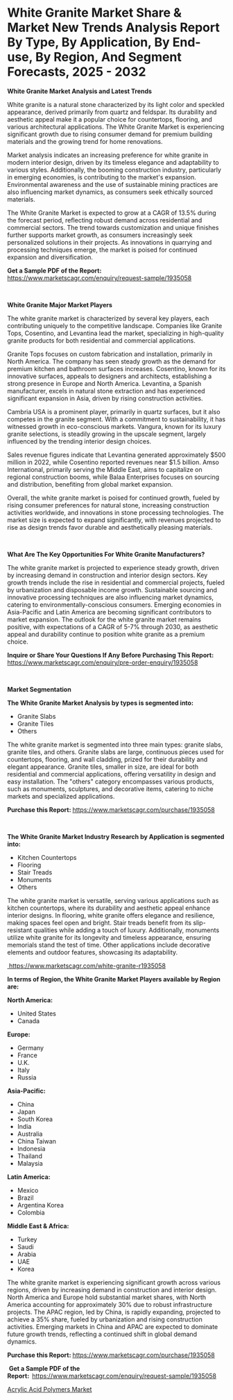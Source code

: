<p><h1>White Granite Market Share & Market New Trends Analysis Report By Type, By Application, By End-use, By Region, And Segment Forecasts, 2025 - 2032</h1></p><p><strong>White Granite Market Analysis and Latest Trends</strong></p>
<p><p>White granite is a natural stone characterized by its light color and speckled appearance, derived primarily from quartz and feldspar. Its durability and aesthetic appeal make it a popular choice for countertops, flooring, and various architectural applications. The White Granite Market is experiencing significant growth due to rising consumer demand for premium building materials and the growing trend for home renovations. </p><p>Market analysis indicates an increasing preference for white granite in modern interior design, driven by its timeless elegance and adaptability to various styles. Additionally, the booming construction industry, particularly in emerging economies, is contributing to the market's expansion. Environmental awareness and the use of sustainable mining practices are also influencing market dynamics, as consumers seek ethically sourced materials. </p><p>The White Granite Market is expected to grow at a CAGR of 13.5% during the forecast period, reflecting robust demand across residential and commercial sectors. The trend towards customization and unique finishes further supports market growth, as consumers increasingly seek personalized solutions in their projects. As innovations in quarrying and processing techniques emerge, the market is poised for continued expansion and diversification.</p></p>
<p><strong>Get a Sample PDF of the Report:&nbsp;</strong> <a href="https://www.marketscagr.com/enquiry/request-sample/1935058?utm_campaign=2239&utm_medium=2&utm_source=Github&utm_content=ia&utm_term=15022025&utm_id=white-granite">https://www.marketscagr.com/enquiry/request-sample/1935058</a></p>
<p>&nbsp;</p>
<p><strong>White Granite Major Market Players</strong></p>
<p><p>The white granite market is characterized by several key players, each contributing uniquely to the competitive landscape. Companies like Granite Tops, Cosentino, and Levantina lead the market, specializing in high-quality granite products for both residential and commercial applications.</p><p>Granite Tops focuses on custom fabrication and installation, primarily in North America. The company has seen steady growth as the demand for premium kitchen and bathroom surfaces increases. Cosentino, known for its innovative surfaces, appeals to designers and architects, establishing a strong presence in Europe and North America. Levantina, a Spanish manufacturer, excels in natural stone extraction and has experienced significant expansion in Asia, driven by rising construction activities.</p><p>Cambria USA is a prominent player, primarily in quartz surfaces, but it also competes in the granite segment. With a commitment to sustainability, it has witnessed growth in eco-conscious markets. Vangura, known for its luxury granite selections, is steadily growing in the upscale segment, largely influenced by the trending interior design choices. </p><p>Sales revenue figures indicate that Levantina generated approximately $500 million in 2022, while Cosentino reported revenues near $1.5 billion. Amso International, primarily serving the Middle East, aims to capitalize on regional construction booms, while Balaa Enterprises focuses on sourcing and distribution, benefiting from global market expansion.</p><p>Overall, the white granite market is poised for continued growth, fueled by rising consumer preferences for natural stone, increasing construction activities worldwide, and innovations in stone processing technologies. The market size is expected to expand significantly, with revenues projected to rise as design trends favor durable and aesthetically pleasing materials.</p></p>
<p>&nbsp;</p>
<p><strong>What Are The Key Opportunities For White Granite Manufacturers?</strong></p>
<p><p>The white granite market is projected to experience steady growth, driven by increasing demand in construction and interior design sectors. Key growth trends include the rise in residential and commercial projects, fueled by urbanization and disposable income growth. Sustainable sourcing and innovative processing techniques are also influencing market dynamics, catering to environmentally-conscious consumers. Emerging economies in Asia-Pacific and Latin America are becoming significant contributors to market expansion. The outlook for the white granite market remains positive, with expectations of a CAGR of 5-7% through 2030, as aesthetic appeal and durability continue to position white granite as a premium choice.</p></p>
<p><strong>Inquire or Share Your Questions If Any Before Purchasing This Report:</strong> <a href="https://www.marketscagr.com/enquiry/pre-order-enquiry/1935058?utm_campaign=2239&utm_medium=2&utm_source=Github&utm_content=ia&utm_term=15022025&utm_id=white-granite">https://www.marketscagr.com/enquiry/pre-order-enquiry/1935058</a></p>
<p>&nbsp;</p>
<p><strong>Market Segmentation</strong></p>
<p><strong>The White Granite Market Analysis by types is segmented into:</strong></p>
<p><ul><li>Granite Slabs</li><li>Granite Tiles</li><li>Others</li></ul></p>
<p><p>The white granite market is segmented into three main types: granite slabs, granite tiles, and others. Granite slabs are large, continuous pieces used for countertops, flooring, and wall cladding, prized for their durability and elegant appearance. Granite tiles, smaller in size, are ideal for both residential and commercial applications, offering versatility in design and easy installation. The "others" category encompasses various products, such as monuments, sculptures, and decorative items, catering to niche markets and specialized applications.</p></p>
<p><strong>Purchase this Report:&nbsp;</strong><a href="https://www.marketscagr.com/purchase/1935058?utm_campaign=2239&utm_medium=2&utm_source=Github&utm_content=ia&utm_term=15022025&utm_id=white-granite">https://www.marketscagr.com/purchase/1935058</a></p>
<p>&nbsp;</p>
<p><strong>The White Granite Market Industry Research by Application is segmented into:</strong></p>
<p><ul><li>Kitchen Countertops</li><li>Flooring</li><li>Stair Treads</li><li>Monuments</li><li>Others</li></ul></p>
<p><p>The white granite market is versatile, serving various applications such as kitchen countertops, where its durability and aesthetic appeal enhance interior designs. In flooring, white granite offers elegance and resilience, making spaces feel open and bright. Stair treads benefit from its slip-resistant qualities while adding a touch of luxury. Additionally, monuments utilize white granite for its longevity and timeless appearance, ensuring memorials stand the test of time. Other applications include decorative elements and outdoor features, showcasing its adaptability.</p></p>
<p><a href="https://www.marketscagr.com/white-granite-r1935058?utm_campaign=2239&utm_medium=2&utm_source=Github&utm_content=ia&utm_term=15022025&utm_id=white-granite">&nbsp;https://www.marketscagr.com/white-granite-r1935058</a></p>
<p><strong>In terms of Region, the White Granite Market Players available by Region are:</strong></p>
<p>
    <p> <strong> North America: </strong>
        <ul>
            <li>United States</li>
            <li>Canada</li>
        </ul>
        </p> 
    <p> <strong> Europe: </strong>
        <ul>
            <li>Germany</li>
            <li>France</li>
            <li>U.K.</li>
            <li>Italy</li>
            <li>Russia</li>
        </ul>
        </p> 
    <p> <strong> Asia-Pacific: </strong>
        <ul>
            <li>China</li>
            <li>Japan</li>
            <li>South Korea</li>
            <li>India</li>
            <li>Australia</li>
            <li>China Taiwan</li>
            <li>Indonesia</li>
            <li>Thailand</li>
            <li>Malaysia</li>
        </ul>
        </p> 
    <p> <strong> Latin America: </strong>
        <ul>
            <li>Mexico</li>
            <li>Brazil</li>
            <li>Argentina Korea</li>
            <li>Colombia</li>
        </ul>
        </p> 
    <p> <strong> Middle East & Africa: </strong>
        <ul>
            <li>Turkey</li>
            <li>Saudi</li>
            <li>Arabia</li>
            <li>UAE</li>
            <li>Korea</li>
        </ul>
    </p>
    </p>
<p><p>The white granite market is experiencing significant growth across various regions, driven by increasing demand in construction and interior design. North America and Europe hold substantial market shares, with North America accounting for approximately 30% due to robust infrastructure projects. The APAC region, led by China, is rapidly expanding, projected to achieve a 35% share, fueled by urbanization and rising construction activities. Emerging markets in China and APAC are expected to dominate future growth trends, reflecting a continued shift in global demand dynamics.</p></p>
<p><strong>Purchase this Report: </strong><a href="https://www.marketscagr.com/purchase/1935058?utm_campaign=2239&utm_medium=2&utm_source=Github&utm_content=ia&utm_term=15022025&utm_id=white-granite">https://www.marketscagr.com/purchase/1935058</a></p>
<p>&nbsp;<strong>Get a Sample PDF of the Report:&nbsp;&nbsp;</strong><a href="https://www.marketscagr.com/enquiry/request-sample/1935058?utm_campaign=2239&utm_medium=2&utm_source=Github&utm_content=ia&utm_term=15022025&utm_id=white-granite">https://www.marketscagr.com/enquiry/request-sample/1935058</a></p>
<p><strong></strong></p>
<p><p><a href="https://github.com/JubayerMia832/Market-Research-Report-List-1/blob/main/acrylic-acid-polymers-market.md?utm_campaign=2239&utm_medium=2&utm_source=Github&utm_content=ia&utm_term=15022025&utm_id=white-granite">Acrylic Acid Polymers Market</a></p></p>